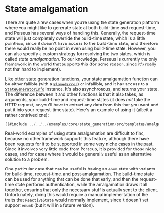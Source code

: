 # State amalgamation

There are quite a few cases when you're using the state generation platform where you might like to generate state at both build-time *and* request-time, and Perseus has several ways of handling this. Generally, the request-time state will just completely override the build-time state, which is a little pointless, since it doesn't have access to the build-time state, and therefore there would really be no point in even using build-time state. However, you can also specify a custom strategy for resolving the two states, which is called *state amalgamation*. To our knowledge, Perseus is currently the only framework in the world that supports this (for some reason, since it's really not that hard to implement).

Like [other state generation functions](:state/build), your state amalgamation function can be either fallible (with a [`BlamedError`](=prelude/struct.BlamedError@perseus)) or infallible, and it has access to a [`StateGeneratorInfo`](=prelude/struct.StateGeneratorInfo@perseus) instance. It's also asynchronous, and returns your state. The difference between it and other functions is that it also takes, as arguments, your build-time and request-time states (it does *not* take the HTTP request, so you'll have to extract any data from this that you want and put it into your request-time state). Here's an example of using it (albeit a rather contrived one):

```rust
{{#include ../../../examples/core/state_generation/src/templates/amalgamation.rs}}
```

Real-world examples of using state amalgamation are difficult to find, because no other framework supports this feature, although there have been requests for it to be supported in some very niche cases in the past. Since it involves very little code from Perseus, it is provided for those niche cases, and for cases where it would be generally useful as an alternative solution to a problem.

One particular case that can be useful is having an `enum` state with variants for build-time, request-time, and post-amalgamation. The build-time state can be used for anything that can be done that early, and then the request-time state performs authentication, while the amalgamation draws it all together, ensuring that only the necessary stuff is actually sent to the client. Unfortunately, doing this would require a manual implementation of the traits that `ReactiveState` would normally implement, since it doesn't yet support `enum`s (but it will in a future version).
